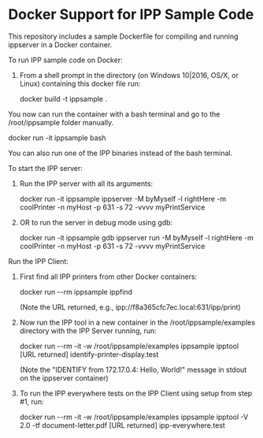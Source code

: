 # Docker Support for IPP Sample Code

This repository includes a sample Dockerfile for compiling and running ippserver
in a Docker container.

To run IPP sample code on Docker:

1. From a shell prompt in the directory (on Windows 10|2016, OS/X, or Linux) containing this docker file run:

   docker build -t ippsample .

You now can run the container with a bash terminal and go to the /root/ippsample folder manually.

   docker run -it ippsample bash

You can also run one of the IPP binaries instead of the bash terminal.

To start the IPP server:

1. Run the IPP server with all its arguments:

    docker run -it ippsample ippserver -M byMyself -l rightHere -m coolPrinter -n myHost -p 631 -s 72 -vvvv myPrintService

2. OR to run the server in debug mode using gdb:

    docker run -it ippsample gdb ippserver
    run  -M byMyself -l rightHere -m coolPrinter -n myHost -p 631 -s 72 -vvvv myPrintService

Run the IPP Client:

1. First find all IPP printers from other Docker containers:

    docker run --rm ippsample ippfind

    (Note the URL returned, e.g., ipp://f8a365cfc7ec.local:631/ipp/print)

2. Now run the IPP tool in a new container in the /root/ippsample/examples directory with the IPP Server running, run:

    docker run --rm -it -w /root/ippsample/examples ippsample ipptool [URL returned] identify-printer-display.test

    (Note the "IDENTIFY from 172.17.0.4: Hello, World!"  message in stdout on the ippserver container)

2. To run the IPP everywhere tests on the IPP Client using setup from step #1, run:

    docker run --rm -it -w /root/ippsample/examples ippsample ipptool -V 2.0 -tf document-letter.pdf [URL returned] ipp-everywhere.test
